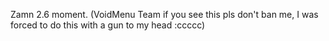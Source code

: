 Zamn 2.6 moment. (VoidMenu Team if you see this pls don't ban me, I was forced to do this with a gun to my head :ccccc)